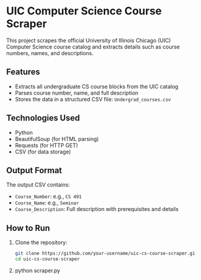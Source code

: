 # UIC Computer Science Course Scraper

This project scrapes the official University of Illinois Chicago (UIC) Computer Science course catalog and extracts details such as course numbers, names, and descriptions.

##  Features

- Extracts all undergraduate CS course blocks from the UIC catalog
- Parses course number, name, and full description
- Stores the data in a structured CSV file: `Undergrad_courses.csv`

##  Technologies Used

- Python
- BeautifulSoup (for HTML parsing)
- Requests (for HTTP GET)
- CSV (for data storage)

##  Output Format

The output CSV contains:
- `Course_Number`: e.g., `CS 491`
- `Course_Name`: e.g., `Seminar`
- `Course_Description`: Full description with prerequisites and details

##  How to Run

1. Clone the repository:
   ```bash
   git clone https://github.com/your-username/uic-cs-course-scraper.git
   cd uic-cs-course-scraper
2. python scraper.py
